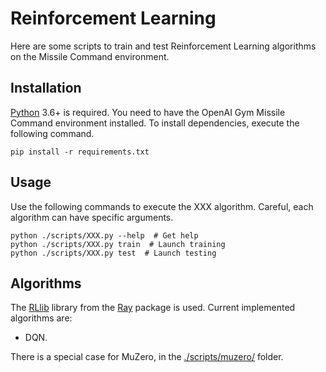 # Reinforcement Learning

Here are some scripts to train and test Reinforcement Learning algorithms on the Missile Command environment.

## Installation

[Python](https://www.python.org/) 3.6+ is required.
You need to have the OpenAI Gym Missile Command environment installed.
To install dependencies, execute the following command.

```shell
pip install -r requirements.txt
```
## Usage

Use the following commands to execute the XXX algorithm.
Careful, each algorithm can have specific arguments.

```shell
python ./scripts/XXX.py --help  # Get help
python ./scripts/XXX.py train  # Launch training
python ./scripts/XXX.py test  # Launch testing
```

## Algorithms

The [RLlib](https://docs.ray.io/en/master/rllib.html) library from the [Ray](https://github.com/ray-project/ray.git) package is used.
Current implemented algorithms are:

- DQN.

There is a special case for MuZero, in the [./scripts/muzero/](./scripts/muzero/) folder.
